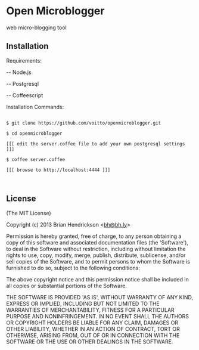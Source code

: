 
# Open Microblogger

  web micro-blogging tool

## Installation

Requirements:

 -- Node.js
 
 -- Postgresql
 
 -- Coffeescript

Installation Commands:

```

$ git clone https://github.com/voitto/openmicroblogger.git

$ cd openmicroblogger

[[[ edit the server.coffee file to add your own postgresql settings ]]]

$ coffee server.coffee

[[[ browse to http://localhost:4444 ]]]



```



## License 

(The MIT License)

Copyright (c) 2013 Brian Hendrickson &lt;bh@bh.ly&gt;

Permission is hereby granted, free of charge, to any person obtaining
a copy of this software and associated documentation files (the
'Software'), to deal in the Software without restriction, including
without limitation the rights to use, copy, modify, merge, publish,
distribute, sublicense, and/or sell copies of the Software, and to
permit persons to whom the Software is furnished to do so, subject to
the following conditions:

The above copyright notice and this permission notice shall be
included in all copies or substantial portions of the Software.

THE SOFTWARE IS PROVIDED 'AS IS', WITHOUT WARRANTY OF ANY KIND,
EXPRESS OR IMPLIED, INCLUDING BUT NOT LIMITED TO THE WARRANTIES OF
MERCHANTABILITY, FITNESS FOR A PARTICULAR PURPOSE AND NONINFRINGEMENT.
IN NO EVENT SHALL THE AUTHORS OR COPYRIGHT HOLDERS BE LIABLE FOR ANY
CLAIM, DAMAGES OR OTHER LIABILITY, WHETHER IN AN ACTION OF CONTRACT,
TORT OR OTHERWISE, ARISING FROM, OUT OF OR IN CONNECTION WITH THE
SOFTWARE OR THE USE OR OTHER DEALINGS IN THE SOFTWARE.

